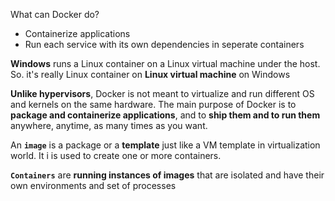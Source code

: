 
What can Docker do? 

- Containerize applications
- Run each service with its own dependencies in seperate containers


**Windows** runs a Linux container on a Linux virtual machine under the host. So. it's really Linux container on **Linux virtual machine** on Windows

**Unlike hypervisors**, Docker is not meant to virtualize and run different OS and kernels on the same hardware. The main purpose of Docker is to **package and containerize applications**, and to **ship them and to run them** anywhere, anytime, as many times as you want.

An **`image`** is a package or a **template** just like a VM template in virtualization world. It i is used to create one or more containers.

**`Containers`** are **running instances of images** that are isolated and have their own environments and set of processes